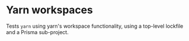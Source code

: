 # Yarn workspaces

Tests `yarn` using yarn's workspace functionality, using a top-level lockfile
and a Prisma sub-project.
